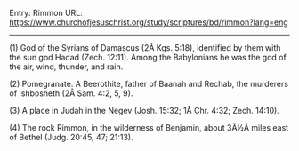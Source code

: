 Entry: Rimmon
URL: https://www.churchofjesuschrist.org/study/scriptures/bd/rimmon?lang=eng

---

(1) God of the Syrians of Damascus (2Â Kgs. 5:18), identified by them with the sun god Hadad (Zech. 12:11). Among the Babylonians he was the god of the air, wind, thunder, and rain.

(2) Pomegranate. A Beerothite, father of Baanah and Rechab, the murderers of Ishbosheth (2Â Sam. 4:2, 5, 9).

(3) A place in Judah in the Negev (Josh. 15:32; 1Â Chr. 4:32; Zech. 14:10).

(4) The rock Rimmon, in the wilderness of Benjamin, about 3Â½Â miles east of Bethel (Judg. 20:45, 47; 21:13).
